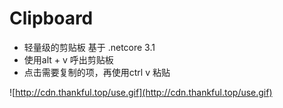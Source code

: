# Clipboard
- 轻量级的剪贴板 基于 .netcore 3.1
- 使用alt + v 呼出剪贴板
- 点击需要复制的项，再使用ctrl v 粘贴  

![http://cdn.thankful.top/use.gif](http://cdn.thankful.top/use.gif)
